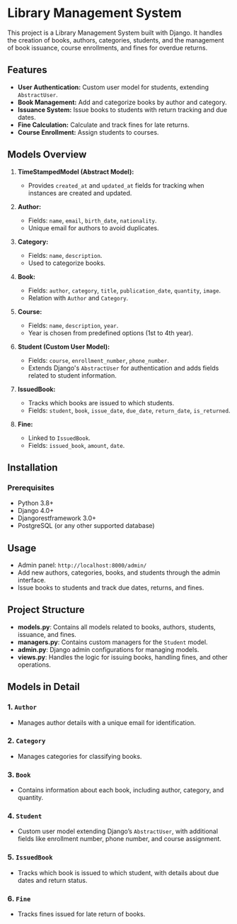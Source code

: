 <!-- # LibraryManagementApplication

## TimeStampModel 

- **createdat** : Store current time of initial input data.

- **updatedat** : Store current time when user update the already stored data.

## AuthorModel 
 -->

# Library Management System

This project is a Library Management System built with Django. It handles the creation of books, authors, categories, students, and the management of book issuance, course enrollments, and fines for overdue returns.

## Features

- **User Authentication:** Custom user model for students, extending `AbstractUser`.
- **Book Management:** Add and categorize books by author and category.
- **Issuance System:** Issue books to students with return tracking and due dates.
- **Fine Calculation:** Calculate and track fines for late returns.
- **Course Enrollment:** Assign students to courses.

## Models Overview

1. **TimeStampedModel (Abstract Model):**
   - Provides `created_at` and `updated_at` fields for tracking when instances are created and updated.

2. **Author:**
   - Fields: `name`, `email`, `birth_date`, `nationality`.
   - Unique email for authors to avoid duplicates.

3. **Category:**
   - Fields: `name`, `description`.
   - Used to categorize books.

4. **Book:**
   - Fields: `author`, `category`, `title`, `publication_date`, `quantity`, `image`.
   - Relation with `Author` and `Category`.

5. **Course:**
   - Fields: `name`, `description`, `year`.
   - Year is chosen from predefined options (1st to 4th year).

6. **Student (Custom User Model):**
   - Fields: `course`, `enrollment_number`, `phone_number`.
   - Extends Django's `AbstractUser` for authentication and adds fields related to student information.

7. **IssuedBook:**
   - Tracks which books are issued to which students.
   - Fields: `student`, `book`, `issue_date`, `due_date`, `return_date`, `is_returned`.

8. **Fine:**
   - Linked to `IssuedBook`.
   - Fields: `issued_book`, `amount`, `date`.

## Installation

### Prerequisites
- Python 3.8+
- Django 4.0+
- Djangorestframework 3.0+
- PostgreSQL (or any other supported database)


## Usage

- Admin panel: `http://localhost:8000/admin/`
- Add new authors, categories, books, and students through the admin interface.
- Issue books to students and track due dates, returns, and fines.

## Project Structure

- **models.py**: Contains all models related to books, authors, students, issuance, and fines.
- **managers.py**: Contains custom managers for the `Student` model.
- **admin.py**: Django admin configurations for managing models.
- **views.py**: Handles the logic for issuing books, handling fines, and other operations.

## Models in Detail

### 1. `Author`
   - Manages author details with a unique email for identification.
   
### 2. `Category`
   - Manages categories for classifying books.

### 3. `Book`
   - Contains information about each book, including author, category, and quantity.
   
### 4. `Student`
   - Custom user model extending Django’s `AbstractUser`, with additional fields like enrollment number, phone number, and course assignment.

### 5. `IssuedBook`
   - Tracks which book is issued to which student, with details about due dates and return status.

### 6. `Fine`
   - Tracks fines issued for late return of books.
